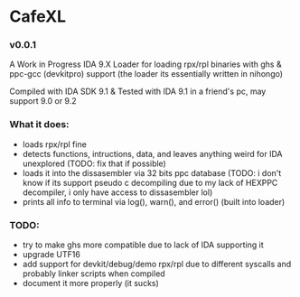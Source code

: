 # CafeXL
### v0.0.1
A Work in Progress IDA 9.X Loader for loading rpx/rpl binaries with ghs & ppc-gcc (devkitpro) support (the loader its essentially written in nihongo)

Compiled with IDA SDK 9.1 & Tested with IDA 9.1 in a friend's pc, may support 9.0 or 9.2

### What it does:
- loads rpx/rpl fine
- detects functions, intructions, data, and leaves anything weird for IDA unexplored (TODO: fix that if possible)
- loads it into the dissasembler via 32 bits ppc database (TODO: i don't know if its support pseudo c decompiling due to my lack of HEXPPC decompiler, i only have access to dissasembler lol)
- prints all info to terminal via log(), warn(), and error() (built into loader)

### TODO:
- try to make ghs more compatible due to lack of IDA supporting it
- upgrade UTF16
- add support for devkit/debug/demo rpx/rpl due to different syscalls and probably linker scripts when compiled
- document it more properly (it sucks)
